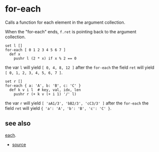 
# for-each

Calls a function for each element in the argument collection.

When the "for-each" ends, `f.ret` is pointing back to the argument
collection.

```
set l []
for-each [ 0 1 2 3 4 5 6 7 ]
  def x
    pushr l (2 * x) if x % 2 == 0
```
the var `l` will yield `[ 0, 4, 8, 12 ]` after the `for-each`
the field `ret` will yield `[ 0, 1, 2, 3, 4, 5, 6, 7 ]`.

```
set r []
for-each { a: 'A', b: 'B', c: 'C' }
  def k v i l  # key, val, idx, len
    pushr r (+ k v (+ i 1) '/' l)
```
the var `r` will yield `[ 'aA1/3', 'bB2/3', 'cC3/3' ]` after the `for-each`
the field `ret` will yield `{ 'a': 'A', 'b': 'B', 'c': 'C' }`.

## see also

[each](each.md).


* [source](https://github.com/floraison/flor/tree/master/lib/flor/pcore/for_each.rb)

